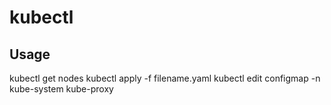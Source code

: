 # kubectl

## Usage
kubectl get nodes
kubectl apply -f filename.yaml
kubectl edit configmap -n kube-system kube-proxy